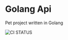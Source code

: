 # Golang Api
Pet project written in Golang

![CI STATUS](https://github.com/kyrylich/golang-ap/actions/workflows/ci.yaml/badge.svg)
